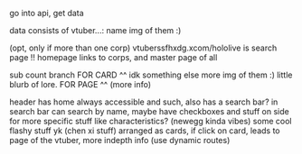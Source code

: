 go into api, get data

data consists of vtuber...:
name
img of them :)
<!-- corporation  --> (opt, only if more than one corp) vtuberssfhxdg.xcom/hololive is search page !! homepage links to corps, and master page of all
sub count
branch
FOR CARD ^^
idk something else
more img of them :)
little blurb of lore.
FOR PAGE ^^ (more info)

header has home always accessible and such, also has a search bar?
in search bar can search by name, maybe have checkboxes and stuff on side for more specific stuff like characteristics? (newegg kinda vibes)
some cool flashy stuff yk (chen xi stuff)
arranged as cards, if click on card, leads to page of the vtuber, more indepth info (use dynamic routes)